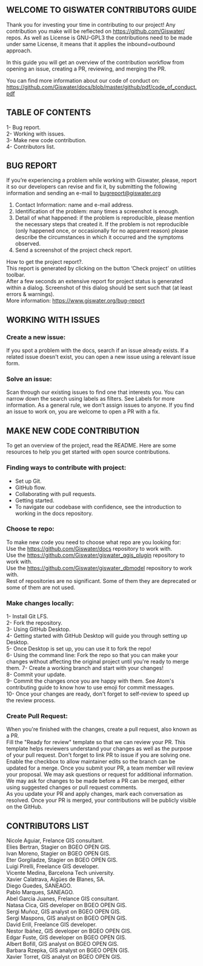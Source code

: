 ## WELCOME TO GISWATER CONTRIBUTORS GUIDE
Thank you for investing your time in contributing to our project! Any contribution you make will be reflected on https://github.com/Giswater/ repos. As well as License is GNU-GPL3 the contributions need to be made under same License, it means that it applies the inbound=outbound approach.<br>

In this guide you will get an overview of the contribution workflow from opening an issue, creating a PR, reviewing, and merging the PR.<br>

You can find more information about our code of conduct on: https://github.com/Giswater/docs/blob/master/github/pdf/code_of_conduct.pdf

## TABLE OF CONTENTS
1- Bug report.<br>
2- Working with issues.<br>
3- Make new code contribution.<br>
4- Contributors list.<br>

## BUG REPORT
If you’re experiencing a problem while working with Giswater, please, report it so our developers can revise and fix it, by submitting the following information and sending an e-mail to bugreport@giswater.org

1. Contact Information: name and e-mail address.<br>
2. Identification of the problem: many times a screenshot is enough.<br>
3. Detail of what happened: if the problem is reproducible, please mention the necessary steps that created it. If the problem is not reproducible (only happened once, or occasionally for no apparent reason) please describe the circumstances in which it occurred and the symptoms observed.<br>
4. Send a screenshot of the project check report.<br>

How to get the project report?.<br>
This report is generated by clicking on the button ‘Check project' on utilities toolbar.<br>
After a few seconds an extensive report for project status is generated within a dialog. Screenshot of this dialog should be sent such that (at least errors & warnings).<br>
More information: https://www.giswater.org/bug-report<br>


## WORKING WITH ISSUES
### Create a new issue:
If you spot a problem with the docs, search if an issue already exists. If a related issue doesn't exist, you can open a new issue using a relevant issue form.<br>

### Solve an issue:
Scan through our existing issues to find one that interests you. You can narrow down the search using labels as filters. See Labels for more information. As a general rule, we don’t assign issues to anyone. If you find an issue to work on, you are welcome to open a PR with a fix.<br>

## MAKE NEW CODE CONTRIBUTION
To get an overview of the project, read the README. Here are some resources to help you get started with open source contributions.<br>

### Finding ways to contribute with project:
- Set up Git.<br>
- GitHub flow.<br>
- Collaborating with pull requests.<br>
- Getting started.<br>
- To navigate our codebase with confidence, see the introduction to working in the docs repository.<br>

### Choose te repo:
To make new code you need to choose what repo are you looking for:<br>
Use the https://github.com/Giswater/docs repository to work with.<br>
Use the https://github.com/Giswater/giswater_qgis_plugin repository to work with.<br>
Use the https://github.com/Giswater/giswater_dbmodel repository to work with.<br>
Rest of repositories are no significant. Some of them they are deprecated or some of them are not used.

### Make changes locally:
1- Install Git LFS.<br>
2- Fork the repository.<br>
3- Using GitHub Desktop.<br>
4- Getting started with GitHub Desktop will guide you through setting up Desktop.<br>
5- Once Desktop is set up, you can use it to fork the repo!<br>
6- Using the command line: Fork the repo so that you can make your changes without affecting the original project until you're ready to merge them.
7- Create a working branch and start with your changes!<br>
8- Commit your update.<br>
9- Commit the changes once you are happy with them. See Atom's contributing guide to know how to use emoji for commit messages.<br>
10- Once your changes are ready, don't forget to self-review to speed up the review process.<br>

### Create Pull Request:
When you're finished with the changes, create a pull request, also known as a PR.<br>
Fill the "Ready for review" template so that we can review your PR. This template helps reviewers understand your changes as well as the purpose of your pull request. Don't forget to link PR to issue if you are solving one.<br>
Enable the checkbox to allow maintainer edits so the branch can be updated for a merge. Once you submit your PR, a team member will review your proposal. We may ask questions or request for additional information.<br>
We may ask for changes to be made before a PR can be merged, either using suggested changes or pull request comments.<br>
As you update your PR and apply changes, mark each conversation as resolved. Once your PR is merged, your contributions will be publicly visible on the GitHub.<br>

## CONTRIBUTORS LIST
Nicole Aguiar, Frelance GIS consultant.<br>
Elies Bertran, Stagier on BGEO OPEN GIS.<br>
Ivan Moreno, Stagier on BGEO OPEN GIS.<br>
Eter Gorgiladze, Stagier on BGEO OPEN GIS.<br>
Luigi Pirelli, Freelance GIS developer.<br>
Vicente Medina, Barcelona Tech university.<br>
Xavier Calatrava, Aigües de Blanes, SA.<br>
Diego Guedes, SANEAGO.<br>
Pablo Marques, SANEAGO.<br>
Abel Garcia Juanes, Frelance GIS consultant.<br>
Natasa Cica, GIS developer on BGEO OPEN GIS.<br>
Sergi Muñoz, GIS analyst on BGEO OPEN GIS.<br>
Sergi Maspons, GIS analyst on BGEO OPEN GIS.<br>
David Erill, Freelance GIS developer.<br>
Nestor Ibáñez, GIS developer on BGEO OPEN GIS.<br>
Edgar Fuste, GIS developer on BGEO OPEN GIS.<br>
Albert Bofill, GIS analyst on BGEO OPEN GIS.<br>
Barbara Rzepka, GIS analyst on BGEO OPEN GIS.<br>
Xavier Torret, GIS analyst on BGEO OPEN GIS.<br>